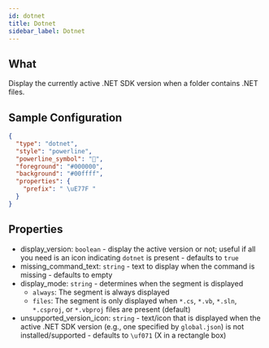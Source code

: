 ```yaml
---
id: dotnet
title: Dotnet
sidebar_label: Dotnet
---
```


## What

Display the currently active .NET SDK version when a folder contains .NET files.

## Sample Configuration

```json
{
  "type": "dotnet",
  "style": "powerline",
  "powerline_symbol": "",
  "foreground": "#000000",
  "background": "#00ffff",
  "properties": {
    "prefix": " \uE77F "
  }
}
```

## Properties

- display_version: `boolean` - display the active version or not; useful if all you need is an icon indicating `dotnet`
  is present - defaults to `true`
- missing_command_text: `string` - text to display when the command is missing - defaults to empty
- display_mode: `string` - determines when the segment is displayed
  - `always`: The segment is always displayed
  - `files`: The segment is only displayed when `*.cs`, `*.vb`, `*.sln`, `*.csproj`, or `*.vbproj` files are present (default)
- unsupported_version_icon: `string` - text/icon that is displayed when the active .NET SDK version (e.g., one specified
  by `global.json`) is not installed/supported - defaults to `\uf071` (X in a rectangle box)

